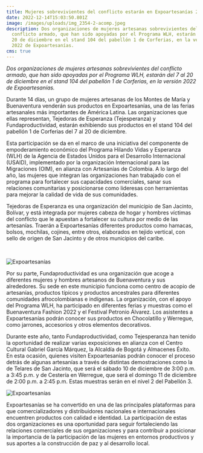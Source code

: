 ```yaml
---
title: Mujeres sobrevivientes del conflicto estarán en Expoartesanías 2022
date: 2022-12-14T15:03:50.801Z
image: /images/uploads/img_2354-2-acomp.jpeg
description: Dos organizaciones de mujeres artesanas sobrevivientes del
  conflicto armado, que han sido apoyadas por el Programa WLH, estarán del 7 al
  20 de diciembre en el stand 104 del pabellón 1 de Corferias, en la versión
  2022 de Expoartesanías.
cms: true
---
```

*Dos organizaciones de mujeres artesanas sobrevivientes del conflicto armado, que han sido apoyadas por el Programa WLH, estarán del 7 al 20 de diciembre en el stand 104 del pabellón 1 de Corferias, en la versión 2022 de Expoartesanías.*

Durante 14 días, un grupo de mujeres artesanas de los Montes de María y Buenaventura venderán sus productos en Expoartesanías, una de las ferias artesanales más importantes de América Latina. Las organizaciones que ellas representan, Tejedoras de Esperanza (Tejesperanza) y Fundaproductividad, estarán exhibiendo sus productos en el stand 104 del pabellón 1 de Corferias del 7 al 20 de diciembre. 

Esta participación se da en el marco de una iniciativa del componente de empoderamiento económico del Programa Hilando Vidas y Esperanza (WLH) de la Agencia de Estados Unidos para el Desarrollo Internacional (USAID), implementado por la organización Internacional para las Migraciones (OIM), en alianza con Artesanías de Colombia. A lo largo del año, las mujeres que integran las organizaciones han trabajado con el programa para fortalecer sus capacidades comerciales, sanar sus relaciones comunitarias y posicionarse como lideresas con herramientas para mejorar la calidad de vida de sus comunidades. 

Tejedoras de Esperanza es una organización del municipio de San Jacinto, Bolívar, y está integrada por mujeres cabeza de hogar y hombres víctimas del conflicto que le apuestan a fortalecer su cultura por medio de las artesanías. Traerán a Expoartesanías diferentes productos como hamacas, bolsos, mochilas, cojines, entre otros, elaborados en tejido vertical, con sello de origen de San Jacinto y de otros municipios del caribe.  

  

![Expoartesanías](https://colombia.iom.int/sites/g/files/tmzbdl1011/files/images/Notas/IMG_2354%20(2)Acomp.jpg)

Por su parte, Fundaproductividad es una organización que acoge a diferentes mujeres y hombres artesanos de Buenaventura y sus alrededores. Su sede en este municipio funciona como centro de acopio de artesanías, productos típicos y productos ancestrales para diferentes comunidades afrocolombianas e indígenas. La organización, con el apoyo del Programa WLH, ha participado en diferentes ferias y muestras como el Buenaventura Fashion 2022 y el Festival Petronio Álvarez. Los asistentes a Expoartesanías podrán conocer sus productos en Chocolatillo y Werregue, como jarrones, accesorios y otros elementos decorativos.

Durante este año, tanto Fundaproductividad, como Tejesperanza han tenido la oportunidad de realizar varias exposiciones en alianza con el Centro Cultural Gabriel García Márquez, la Alcaldía de Bogotá y Almacenes Éxito. En esta ocasión, quienes visiten Expoartesanías podrán conocer el proceso detrás de algunas artesanías a través de distintas demostraciones como la de Telares de San Jacinto, que será el sábado 10 de diciembre de 3:00 p.m. a 3:45 p.m. y de Cestería en Werregue, que será el domingo 11 de diciembre de 2:00 p.m. a 2:45 p.m. Estas muestras serán en el nivel 2 del Pabellón 3. 

![Expoartesanías](https://colombia.iom.int/sites/g/files/tmzbdl1011/files/images/Notas/IMG_2368%20(2)Acomp.jpg)

Expoartesanías se ha convertido en una de las principales plataformas para que comercializadores y distribuidores nacionales e internacionales encuentren productos con calidad e identidad. La participación de estas dos organizaciones es una oportunidad para seguir fortaleciendo las relaciones comerciales de sus organizaciones y para contribuir a posicionar la importancia de la participación de las mujeres en entornos productivos y sus aportes a la construcción de paz y al desarrollo local.